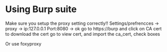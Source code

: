 # Using Burp suite
Make sure you setup the proxy setting correctly!!
Settings/prefrencces -> proxy -> ip:127.0.0.1 Port:8080 -> ok
go to https://burp and click on CA cert to download the cert
go to view cert, and import the ca_cert, check boxes

Or use foxyproxy